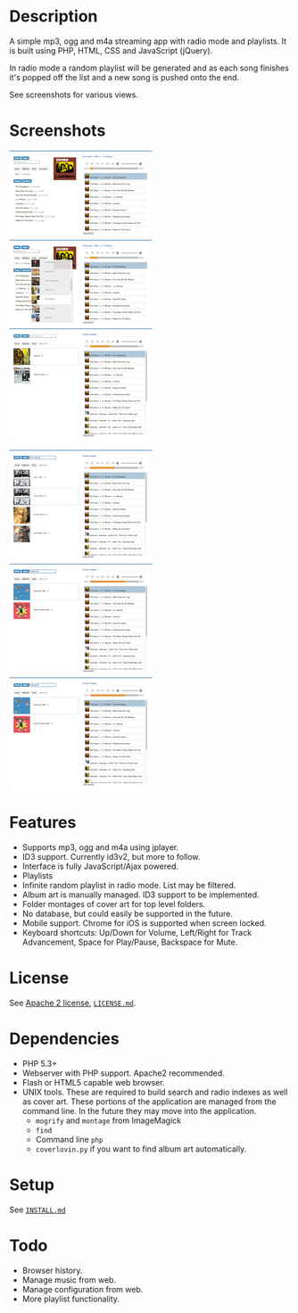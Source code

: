 Description
===========

A simple mp3, ogg and m4a streaming app with radio mode and playlists. It is built using PHP, HTML, CSS 
and JavaScript (jQuery).

In radio mode a random playlist will be generated and as each song finishes it's popped off the list and a new
song is pushed onto the end.

See screenshots for various views.

Screenshots
===========

[![Alt text](screenshots/thumb_screenshot1.png)](screenshots/screenshot1.png) &nbsp; [![Alt text](screenshots/thumb_screenshot2.png)](screenshots/screenshot2.png) &nbsp; [![Alt text](screenshots/thumb_screenshot3.png)](screenshots/screenshot3.png)

[![Alt text](screenshots/thumb_screenshot4.png)](screenshots/screenshot4.png) &nbsp; [![Alt text](screenshots/thumb_screenshot5.png)](screenshots/screenshot5.png) &nbsp; [![Alt text](screenshots/thumb_screenshot5.png)](screenshots/screenshot6.png)

Features
========

* Supports mp3, ogg and m4a using jplayer.
* ID3 support. Currently id3v2, but more to follow.
* Interface is fully JavaScript/Ajax powered.
* Playlists
* Infinite random playlist in radio mode. List may be filtered.
* Album art is manually managed. ID3 support to be implemented.
* Folder montages of cover art for top level folders.
* No database, but could easily be supported in the future.
* Mobile support. Chrome for iOS is supported when screen locked.
* Keyboard shortcuts: Up/Down for Volume, Left/Right for Track Advancement, Space for Play/Pause, Backspace for Mute.

License
=======

See [Apache 2 license](https://www.apache.org/licenses/LICENSE-2.0.html), [`LICENSE.md`](LICENSE.md).

Dependencies
============

* PHP 5.3+
* Webserver with PHP support. Apache2 recommended.
* Flash or HTML5 capable web browser.
* UNIX tools. These are required to build search and radio indexes as well as cover art. These portions of the application are managed from the command line. In the future they may move into the application.
    * `mogrify` and `montage` from ImageMagick
    * `find`
    * Command line `php`
    * `coverlovin.py` if you want to find album art automatically.

Setup
=====

See [`INSTALL.md`](INSTALL.md)

Todo
====

* Browser history.
* Manage music from web.
* Manage configuration from web.
* More playlist functionality.
